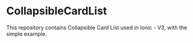 # CollapsibleCardList
This repository contains Collapsible Card List used in Ionic - V3, with the simple example.

